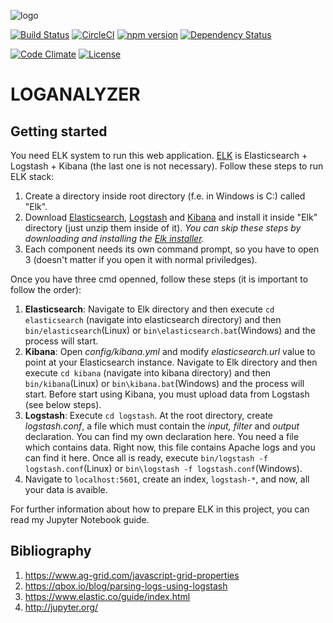 ![logo](http://i67.tinypic.com/5ceg5l.png)

[![Build Status](https://travis-ci.org/cvazquezlos/LOGANALYZER.svg?branch=master)](https://travis-ci.org/cvazquezlos/LOGANALYZER)
[![CircleCI](https://circleci.com/gh/cvazquezlos/LOGANALYZER.svg?style=shield)](https://circleci.com/gh/cvazquezlos/LOGANALYZER)
[![npm version](https://badge.fury.io/js/%40angular%2Fcore.svg)](https://badge.fury.io/js/%40angular%2Fcore)
[![Dependency Status](https://dependencyci.com/github/cvazquezlos/LOGANALYZER/badge)](https://dependencyci.com/github/cvazquezlos/LOGANALYZER)

[![Code Climate](https://codeclimate.com/github/cvazquezlos/LOGANALYZER.png)](https://codeclimate.com/github/cvazquezlos/LOGANALYZER)
[![License](https://img.shields.io/badge/License-Apache%202.0-blue.svg)](https://opensource.org/licenses/Apache-2.0)

# LOGANALYZER

## Getting started
You need ELK system to run this web application. [ELK](https://www.elastic.co/blog/getting-started-with-elk) is Elasticsearch + Logstash + Kibana (the last one is not necessary). Follow these steps to run ELK stack:
1. Create a directory inside root directory (f.e. in Windows is C:) called "Elk".
2. Download [Elasticsearch](https://www.elastic.co/downloads/elasticsearch), [Logstash](https://www.elastic.co/downloads/logstash) and [Kibana](https://www.elastic.co/downloads/kibana) and install it inside "Elk" directory (just unzip them inside of it). *You can skip these steps by downloading and installing the [Elk installer](https://github.com/gigi81/elk-windows-installer).*
3. Each component needs its own command prompt, so you have to open 3 (doesn't matter if you open it with normal priviledges).

Once you have three cmd openned, follow these steps (it is important to follow the order):
1. **Elasticsearch**: Navigate to Elk directory and then execute `cd elasticsearch` (navigate into elasticsearch directory) and then `bin/elasticsearch`(Linux) or `bin\elasticsearch.bat`(Windows) and the process will start.
2. **Kibana**: Open *config/kibana.yml* and modify *elasticsearch.url* value to point at your Elasticsearch instance. Navigate to Elk directory and then execute `cd kibana` (navigate into kibana directory) and then `bin/kibana`(Linux) or `bin\kibana.bat`(Windows) and the process will start. Before start using Kibana, you must upload data from Logstash (see below steps).
3. **Logstash**: Execute `cd logstash`. At the root directory, create *logstash.conf*, a file which must contain the *input, filter* and *output* declaration. You can find my own declaration here. You need a file which contains data. Right now, this file contains Apache logs and you can find it here. Once all is ready, execute `bin/logstash -f logstash.conf`(Linux) or `bin\logstash -f logstash.conf`(Windows).
4. Navigate to `localhost:5601`, create an index, `logstash-*`, and now, all your data is avaible.

For further information about how to prepare ELK in this project, you can read my Jupyter Notebook guide.

## Bibliography
1. https://www.ag-grid.com/javascript-grid-properties
2. https://qbox.io/blog/parsing-logs-using-logstash
3. https://www.elastic.co/guide/index.html
4. http://jupyter.org/
